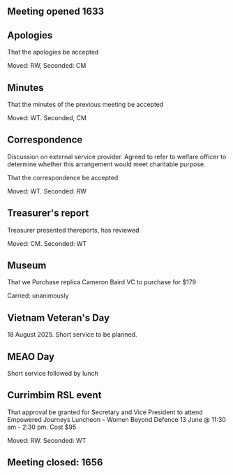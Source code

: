 ## Meeting opened 1633

## Apologies

That the apologies be accepted

Moved: RW, Seconded: CM

## Minutes 

That the minutes of the previous meeting be accepted

Moved: WT. Seconded, CM

## Correspondence

Discussion on external service provider. Agreed to refer to welfare officer to determine whether this arrangement would meet charitable purpose.

That the correspondence be accepted

Moved: WT. Seconded: RW

## Treasurer's report
Treasurer presented thereports, has reviewed

Moved: CM. Seconded: WT

## Museum

That we Purchase replica Cameron Baird VC to purchase for $179

Carried: unanimously

## Vietnam Veteran's Day

18 August 2025. Short service to be planned.

## MEAO Day

Short service followed by lunch

## Currimbim RSL event

That approval be granted for Secretary and Vice President to attend Empowered Journeys Luncheon – Women Beyond Defence 13 June @ 11:30 am - 2:30 pm. Cost $95

Moved: RW. Seconded: WT

## Meeting closed: 1656

